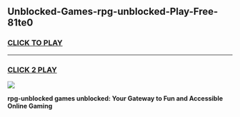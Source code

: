 
## Unblocked-Games-rpg-unblocked-Play-Free-81te0
<h3>
<a href="https://premium76.site?title=rpg-unblocked&ref=18A1">CLICK TO PLAY</a></h3>
<hr>

<h3>
<a href="https://premium76.site?title=rpg-unblocked&ref=18A1">CLICK 2 PLAY</a>
  
</h3>

<a href="https://premium76.site?title=rpg-unblocked&ref=18A1"><img src="https://clearcache.store/games.png"></a>


**rpg-unblocked games unblocked: Your Gateway to Fun and Accessible Online Gaming**

